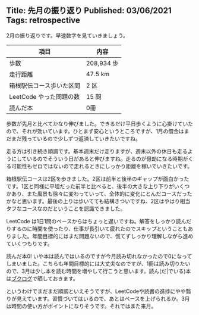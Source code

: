 Title: 先月の振り返り
Published: 03/06/2021
Tags: retrospective
---
2月の振り返りです。早速数字を見ていきましょう。

|項目|内容|
|---|---|
|歩数|208,934 歩|
|走行距離|47.5 km|
|箱根駅伝コース歩いた区間|2 区|
|LeetCode やった問題の数|15 問|
|読んだ本|0冊|

歩数が先月と比べてかなり伸びました。できるだけ平日歩くように心掛けていたので、それが効いています。ひとまず安心というところですが、1月の借金はまだまだ残っているので少しずつ返済していきたいですね。

走る方は引き続き順調です。基本週末だけ走りますが、週末以外の休日も走るようにしているのでそういう日があると伸びますね。走るのが億劫になる時期がくる可能性もゼロではないので走れるときにしっかり距離を稼いでいきたいです。

箱根駅伝コースは2区を歩きました。2区は前半と後半のギャップが面白かったです。1区と同様に平坦だった前半と比べると、後半の大きな上り下りがいくつかあり、また風景も徐々に変わっていって、全体的に変化にとんだコースだったかなと思います。最後の上りは歩いてても結構きついですね、2区はやはり相当タフなコースなのだということを認識できました。

LeetCode は1日1問のペースからはちょっと遅いですね。解答をしっかり読んだりするのに時間を使ったり、仕事が長引いて疲れたのでスキップということもありました。年間目標的にはまだ問題ないので、慌てずしっかり理解しながら進めていくつもりです。

読んだ本0! いや本は読んではいるのですが今月読み切れなかったので0になってしまいました。こちらも年間目標的には大丈夫なのですが、1冊は読み切りたいので、3月は少し本を読む時間を増やして行こうと思います。読ん(だ|でいる)本は[ブクログ](https://booklog.jp/users/ojikeii)で晒しておきます。

というわけでまだまだ順調といえそうですが、LeetCodeや読書の進捗にやや翳りが見えています。習慣づいてはいるので、あとはペースを上げられるか。3月は時間の使い方がポイントになりそうです。それではまた来月。
